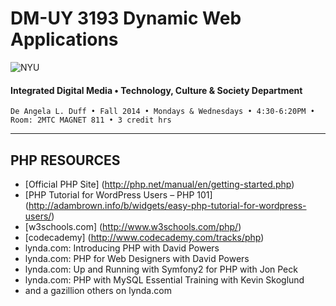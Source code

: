 # DM-UY 3193 Dynamic Web Applications

![NYU](http://ws2.polishedsolid.com/de/nyu_soe_logo.png)
#### Integrated Digital Media • Technology, Culture & Society Department

    De Angela L. Duff • Fall 2014 • Mondays & Wednesdays • 4:30-6:20PM • Room: 2MTC MAGNET 811 • 3 credit hrs

---

##  PHP RESOURCES

* [Official PHP Site] (http://php.net/manual/en/getting-started.php)
* [PHP Tutorial for WordPress Users – PHP 101] (http://adambrown.info/b/widgets/easy-php-tutorial-for-wordpress-users/)
* [w3schools.com] (http://www.w3schools.com/php/)
* [codecademy] (http://www.codecademy.com/tracks/php)
* lynda.com: Introducing PHP with David Powers
* lynda.com: PHP for Web Designers with David Powers
* lynda.com: Up and Running with Symfony2 for PHP with Jon Peck
* lynda.com: PHP with MySQL Essential Training with Kevin Skoglund
* and a gazillion others on lynda.com

